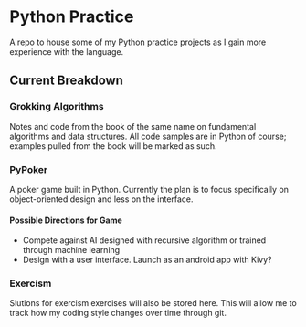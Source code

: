 # Python Practice

A repo to house some of my Python practice projects as I gain more experience with the language.

## Current Breakdown

### Grokking Algorithms

Notes and code from the book of the same name on fundamental algorithms and data structures. All code samples are in Python of course; examples pulled from the book will be marked as such.

### PyPoker

A poker game built in Python. Currently the plan is to focus specifically on object-oriented design and less on the interface.

#### Possible Directions for Game

- Compete against AI designed with recursive algorithm or trained through machine learning
- Design with a user interface. Launch as an android app with Kivy?

### Exercism

Slutions for exercism exercises will also be stored here. This will allow me to track how my coding style changes over time through git.